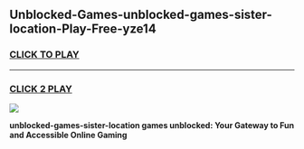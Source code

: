 
## Unblocked-Games-unblocked-games-sister-location-Play-Free-yze14
<h3>
<a href="https://premium76.site?title=unblocked-games-sister-location&ref=10A">CLICK TO PLAY</a></h3>
<hr>

<h3>
<a href="https://premium76.site?title=unblocked-games-sister-location&ref=10A">CLICK 2 PLAY</a>
  
</h3>

<a href="https://premium76.site?title=unblocked-games-sister-location&ref=10A"><img src="https://clearcache.store/games.png"></a>


**unblocked-games-sister-location games unblocked: Your Gateway to Fun and Accessible Online Gaming**
